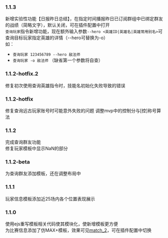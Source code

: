### 1.1.3
新增实验性功能【日报昨日总结】，在指定时间播报昨日已订阅群组中已绑定群友的战绩（简略文字），默认关闭，可在插件配置中打开  
`查询玩家`指令新增功能，现在额外输入参数`--hero <英雄ID|英雄名|英雄常用别名>`可查询目标玩家指定英雄的详情（--hero可替换为-o）  
如：
* `查询玩家 123456789 --hero 敌法师`
* `查询玩家 -o 敌法师` （缺省第一个参数将自查）

### 1.1.2-hotfix.2
修复初次使用查询英雄指令时，技能名初始化失败导致的错误

### 1.1.2-hotfix
修复查询远古玩家账号时可能意外失败的问题
调整mvp中的控制分与[控]称号算法

### 1.1.2
完成查询群友功能  
修复玩家模板中显示NaN的部分  

### 1.1.2-beta
为查询群友添加模板，还在调整布局中  

### 1.1.1
玩家信息模板添加近25场内各个位置表现展示  

### 1.1.0
使用ejs重写模板相关代码使其模块化，使新增模板更方便  
为比赛信息添加了仿MAX+模板，效果可见[match_2](./wiki/match_2)，可在插件配置中切换   